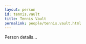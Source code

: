 ```yaml
---
layout: person
id: tennis.vault
title: Tennis Vault
permalink: people/tennis.vault.html
---
```


Person details...